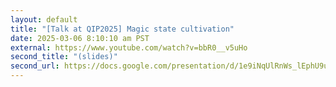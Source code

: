 ```yaml
---
layout: default
title: "[Talk at QIP2025] Magic state cultivation"
date: 2025-03-06 8:10:10 am PST
external: https://www.youtube.com/watch?v=bbR0__v5uHo
second_title: "(slides)"
second_url: https://docs.google.com/presentation/d/1e9iNqUlRnWs_lEphU9ulg-RX1IWb0U_ORfxt2MaUG84/edit
---
```


